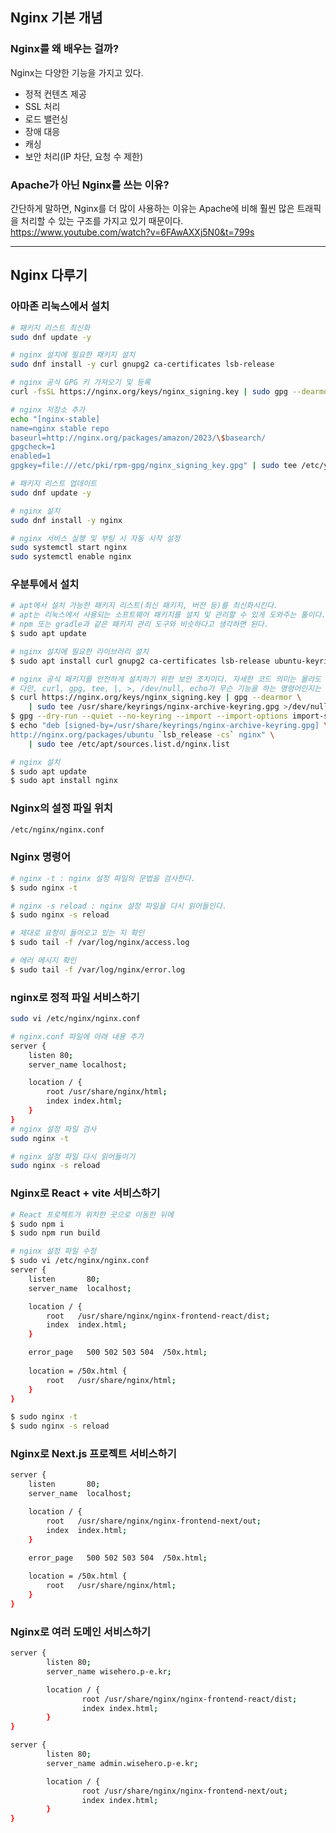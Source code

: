 ## Nginx 기본 개념

### Nginx를 왜 배우는 걸까?

Nginx는 다양한 기능을 가지고 있다.

- 정적 컨텐츠 제공
- SSL 처리
- 로드 밸런싱
- 장애 대응
- 캐싱
- 보안 처리(IP 차단, 요청 수 제한)


### Apache가 아닌 Nginx를 쓰는 이유?
간단하게 말하면, Nginx를 더 많이 사용하는 이유는 Apache에 비해 훨씬 많은 트래픽을 처리할 수 있는 구조를 가지고 있기 때문이다.  
https://www.youtube.com/watch?v=6FAwAXXj5N0&t=799s

---

## Nginx 다루기

### 아마존 리눅스에서 설치
```bash
# 패키지 리스트 최신화
sudo dnf update -y

# nginx 설치에 필요한 패키지 설치
sudo dnf install -y curl gnupg2 ca-certificates lsb-release

# nginx 공식 GPG 키 가져오기 및 등록
curl -fsSL https://nginx.org/keys/nginx_signing.key | sudo gpg --dearmor -o /etc/pki/rpm-gpg/nginx_signing_key.gpg

# nginx 저장소 추가
echo "[nginx-stable]
name=nginx stable repo
baseurl=http://nginx.org/packages/amazon/2023/\$basearch/
gpgcheck=1
enabled=1
gpgkey=file:///etc/pki/rpm-gpg/nginx_signing_key.gpg" | sudo tee /etc/yum.repos.d/nginx.repo

# 패키지 리스트 업데이트
sudo dnf update -y

# nginx 설치
sudo dnf install -y nginx

# nginx 서비스 실행 및 부팅 시 자동 시작 설정
sudo systemctl start nginx
sudo systemctl enable nginx
```

### 우분투에서 설치
```bash
# apt에서 설치 가능한 패키지 리스트(최신 패키지, 버전 등)를 최신화시킨다.
# apt는 리눅스에서 사용되는 소프트웨어 패키지를 설치 및 관리할 수 있게 도와주는 툴이다.
# npm 또는 gradle과 같은 패키지 관리 도구와 비슷하다고 생각하면 된다. 
$ sudo apt update

# nginx 설치에 필요한 라이브러리 설치
$ sudo apt install curl gnupg2 ca-certificates lsb-release ubuntu-keyring

# nginx 공식 패키지를 안전하게 설치하기 위한 보안 조치이다. 자세한 코드 의미는 몰라도 된다. 
# 다만, curl, gpg, tee, |, >, /dev/null, echo가 무슨 기능을 하는 명령어인지는 정리해두자. 
$ curl https://nginx.org/keys/nginx_signing.key | gpg --dearmor \
    | sudo tee /usr/share/keyrings/nginx-archive-keyring.gpg >/dev/null
$ gpg --dry-run --quiet --no-keyring --import --import-options import-show /usr/share/keyrings/nginx-archive-keyring.gpg
$ echo "deb [signed-by=/usr/share/keyrings/nginx-archive-keyring.gpg] \
http://nginx.org/packages/ubuntu `lsb_release -cs` nginx" \
    | sudo tee /etc/apt/sources.list.d/nginx.list

# nginx 설치
$ sudo apt update
$ sudo apt install nginx
```

### Nginx의 설정 파일 위치
```bash
/etc/nginx/nginx.conf
```

### Nginx 명령어
```bash
# nginx -t : nginx 설정 파일의 문법을 검사한다.
$ sudo nginx -t 

# nginx -s reload : nginx 설정 파일을 다시 읽어들인다.
$ sudo nginx -s reload

# 제대로 요청이 들어오고 있는 지 확인
$ sudo tail -f /var/log/nginx/access.log

# 에러 메시지 확인
$ sudo tail -f /var/log/nginx/error.log
```

### nginx로 정적 파일 서비스하기 
```bash
sudo vi /etc/nginx/nginx.conf

# nginx.conf 파일에 아래 내용 추가
server {
    listen 80;
    server_name localhost;

    location / {
        root /usr/share/nginx/html;
        index index.html;
    }
}
# nginx 설정 파일 검사
sudo nginx -t

# nginx 설정 파일 다시 읽어들이기
sudo nginx -s reload
```

### Nginx로 React + vite 서비스하기
```bash
# React 프로젝트가 위치한 곳으로 이동한 뒤에
$ sudo npm i 
$ sudo npm run build

# nginx 설정 파일 수정
$ sudo vi /etc/nginx/nginx.conf
server {
    listen       80; 
    server_name  localhost;

    location / {
        root   /usr/share/nginx/nginx-frontend-react/dist;
        index  index.html;
    }

    error_page   500 502 503 504  /50x.html;
    
    location = /50x.html {
        root   /usr/share/nginx/html;
    }
}

$ sudo nginx -t
$ sudo nginx -s reload
```

### Nginx로 Next.js 프로젝트 서비스하기
```bash
server {
    listen       80; 
    server_name  localhost;

    location / {
        root   /usr/share/nginx/nginx-frontend-next/out;
        index  index.html;
    }

    error_page   500 502 503 504  /50x.html;
    
    location = /50x.html {
        root   /usr/share/nginx/html;
    }
}
```
### Nginx로 여러 도메인 서비스하기
```bash
server {
        listen 80;
        server_name wisehero.p-e.kr;

        location / {
                root /usr/share/nginx/nginx-frontend-react/dist;
                index index.html;
        }
}

server {
        listen 80;
        server_name admin.wisehero.p-e.kr;

        location / {
                root /usr/share/nginx/nginx-frontend-next/out;
                index index.html;
        }
}
```

